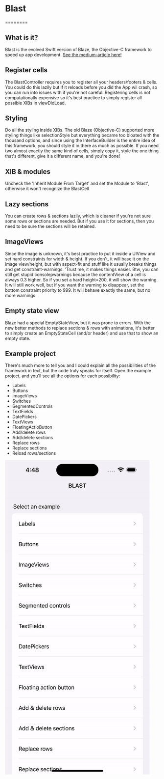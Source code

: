 # Blast
========

## What is it?
Blast is the evolved Swift version of Blaze, the Objective-C framework to speed up app development.
[See the medium-article here!](https://medium.com/@graafict/blaze-fast-flexible-and-awesome-3a7a73374de7#.20gp2rll3)

## Register cells
The BlastController requires you to register all your headers/footers & cells.
You could do this lazily but if it reloads before you did the App wil crash, so you can run into issues with if you're not careful. Registering cells is not computationally expensive so it's best practice to simply register all possible XIBs in viewDidLoad.

## Styling
Do all the styling inside XIBs. The old Blaze (Objective-C) supported more styling things like selectionStyle but everything became too bloated with the thousand options, and since using the InterfaceBuilder is the entire idea of this framework, you should style it in there as much as possible. If you need two almost exactly the same kind of cells, simply copy it, style the one thing that's different, give it a different name, and you're done!

## XIB & modules
Uncheck the 'Inherit Module From Target' and set the Module to 'Blast', otherwise it won't recognize the BlastCell

## Lazy sections
You can create rows & sections lazily, which is cleaner if you're not sure some rows or sections are needed. But if you use it for sections, then you need to be sure the sections will be retained.

## ImageViews
Since the image is unknown, it's best practice to put it inside a UIView and set hard constraints for width & height. If you don't, it will base it on the image view/height, but with aspect-fit and stuff like it usually breaks things and get constraint-warnings. 'Trust me, it makes things easier. Btw, you can still get stupid consolepwarnings because the contentView of a cell is always 0.3 higher. So if you set a hard height=200, it will show the warning. It will still work well, but if you want the warning to disappear, set the bottom constraint priority to 999. It will behave exactly the same, but no more warnings.

## Empty state view
Blaze had a special EmptyStateView, but it was prone to errors. With the new better methods to replace sections & rows with animations, it's better to simply create an EmptyStateCell (and/or header) and use that to show an empty state.

## Example project
There's much more to tell you and I could explain all the possibilities of the framework in text, but the code truly speaks for itself.
Open the example project, and you'll see all the options for each possibility:
- Labels
- Buttons
- ImageViews
- Switches
- SegmentedControls
- TextFields
- DatePickers
- TextViews
- FloatingActioButton
- Add/delete rows
- Add/delete sections
- Replace rows
- Replace sections
- Reload rows/sections

![Example in simulator](./Assets/Example.gif)
